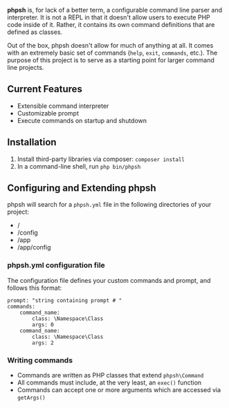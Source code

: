 **phpsh** is, for lack of a better term, a configurable command line parser and interpreter. It is not a REPL
in that it doesn't allow users to execute PHP code inside of it. Rather, it contains its own command definitions
that are defined as classes.
 
Out of the box, phpsh doesn't allow for much of anything at all. It comes with an extremely basic set of commands
(`help`, `exit`, `commands`, etc.). The purpose of this project is to serve as a starting point for larger command line 
projects.

## Current Features

* Extensible command interpreter
* Customizable prompt
* Execute commands on startup and shutdown

## Installation

1. Install third-party libraries via composer: `composer install`
2. In a command-line shell, run `php bin/phpsh`

## Configuring and Extending phpsh

phpsh will search for a `phpsh.yml` file in the following directories of your project:

* /
* /config
* /app
* /app/config

### phpsh.yml configuration file

The configuration file defines your custom commands and prompt, and follows this format:

    prompt: "string containing prompt # "
    commands:
        command_name:
            class: \Namespace\Class
            args: 0
        command_name:
            class: \Namespace\Class
            args: 2

### Writing commands

* Commands are written as PHP classes that extend `phpsh\Command`
* All commands must include, at the very least, an `exec()` function
* Commands can accept one or more arguments which are accessed via `getArgs()`

